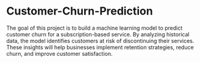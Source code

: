 # Customer-Churn-Prediction
The goal of this project is to build a machine learning model to predict customer churn for a subscription-based service. By analyzing historical data, the model identifies customers at risk of discontinuing their services. These insights will help businesses implement retention strategies, reduce churn, and improve customer satisfaction.
